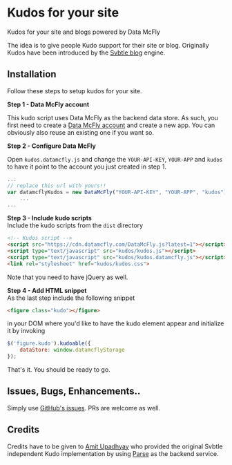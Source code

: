 # Kudos for your site

Kudos for your site and blogs powered by Data McFly

The idea is to give people Kudo support for their site or blog. Originally Kudos have been introduced by the [Svbtle blog](https://svbtle.com/) engine.

## Installation

Follow these steps to setup kudos for your site.

**Step 1 - Data McFly account**  

This kudo script uses Data McFly as the backend data store. As such, you first need to create a [Data McFly account](https://datamcfly.com/) and create a new app. You can obviously also reuse an existing one if you want so.

**Step 2 - Configure Data McFly**  

Open `kudos.datamcfly.js` and change the  `YOUR-API-KEY`, `YOUR-APP` and `kudos` to have it point to the account you just created in step 1.

```javascript
...
// replace this url with yours!!
var datamcflyKudos = new DataMcFly("YOUR-API-KEY", "YOUR-APP", "kudos");
    ...
...
```


**Step 3 - Include kudo scripts**  
Include the kudo scripts from the `dist` directory

```html
<!-- Kudos script -->
<script src="https://cdn.datamcfly.com/DataMcFly.js?latest=1"></script>
<script type="text/javascript" src="kudos/kudos.js"></script>
<script type="text/javascript" src="kudos/kudos.datamcfly.js"></script>
<link rel="stylesheet" href="kudos/kudos.css">
```

Note that you need to have jQuery as well.

**Step 4 - Add HTML snippet**  
As the last step include the following snippet

```html
<figure class="kudo"></figure>
```

in your DOM where you'd like to have the kudo element appear and initialize it by invoking

```javascript
$('figure.kudo').kudoable({
	dataStore: window.datamcflyStorage
});
```

That's it. You should be ready to go.

## Issues, Bugs, Enhancements..

Simply use [GitHub's issues](https://github.com/DataMcFly/kudos/issues). PRs are welcome as well.

## Credits

Credits have to be given to [Amit Upadhyay](http://amitu.com/2013/04/kudos-using-parse-for-jekyll/) who provided the original Svbtle independent Kudo implementation by using [Parse](https://parse.com/) as the backend service.
